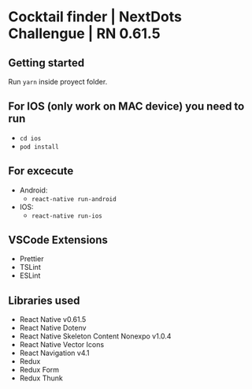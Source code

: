 # Cocktail finder | NextDots Challengue | RN 0.61.5

## Getting started

Run `yarn` inside proyect folder.

## For IOS (only work on MAC device) you need to run

- `cd ios`
- `pod install`

## For excecute

- Android:
  - `react-native run-android`
- IOS:
  - `react-native run-ios`

## VSCode Extensions

- Prettier
- TSLint
- ESLint

## Libraries used

- React Native v0.61.5
- React Native Dotenv
- React Native Skeleton Content Nonexpo v1.0.4
- React Native Vector Icons
- React Navigation v4.1
- Redux
- Redux Form
- Redux Thunk
